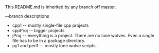 This README.md is inherited by any branch off master.

--branch descriptions
* cpp1 -- mostly single-file cpp projects
* cppProj -- bigger projects
* jProj -- everything is a project. There are no lone wolves. Even a single file has to be in a package directory.
* py1 and perl1 -- mostly lone wolve scripts.
